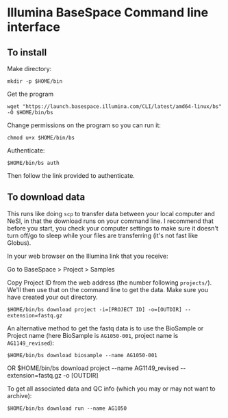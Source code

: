 # Illumina BaseSpace Command line interface

## To install

Make directory:

    mkdir -p $HOME/bin


Get the program

    wget "https://launch.basespace.illumina.com/CLI/latest/amd64-linux/bs" -O $HOME/bin/bs


Change permissions on the program so you can run it:

    chmod u+x $HOME/bin/bs


Authenticate:

    $HOME/bin/bs auth

Then follow the link provided to authenticate.

## To download data 

This runs like doing `scp` to transfer data between your local computer and NeSI, in that the download runs on your command line. I recommend that before you start, you check your computer settings to make sure it doesn't turn off/go to sleep while your files are transferring (it's not fast like Globus). 

In your web browser on the Illumina link that you receive:

Go to BaseSpace > Project > Samples

Copy Project ID from the web address (the number following `projects/`). We'll then use that on the command line to get the data. Make sure you have created your out directory.
    
    $HOME/bin/bs download project -i=[PROJECT ID] -o=[OUTDIR] --extension=fastq.gz

An alternative method to get the fastq data is to use the BioSample or Project name (here BioSample is `AG1050-001`, project name is `AG1149_revised`):
    
    $HOME/bin/bs download biosample --name AG1050-001
OR
    $HOME/bin/bs download project --name AG1149_revised --extension=fastq.gz -o [OUTDIR]

To get all associated data and QC info (which you may or may not want to archive): 
    
    $HOME/bin/bs download run --name AG1050 
